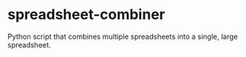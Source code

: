 # spreadsheet-combiner
Python script that combines multiple spreadsheets into a single, large spreadsheet.
